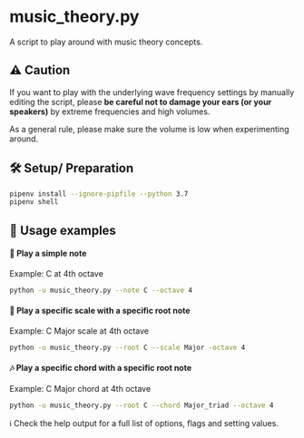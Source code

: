 # music_theory.py
A script to play around with music theory concepts.

## :warning: Caution

If you want to play with the underlying wave frequency settings by manually editing the script, please **be careful not to damage your ears (or your speakers)** by extreme frequencies and high volumes.

As a general rule, please make sure the volume is low when experimenting around.

## 🛠️ Setup/ Preparation
```bash
pipenv install --ignore-pipfile --python 3.7
pipenv shell
```

## 🚀 Usage examples
#### :musical_note: Play a simple note
Example: C at 4th octave
```bash
python -u music_theory.py --note C --octave 4
```
#### :musical_keyboard: Play a specific scale with a specific root note
Example: C Major scale at 4th octave
```bash
python -u music_theory.py --root C --scale Major -octave 4
```
#### :notes: Play a specific chord with a specific root note
Example: C Major chord at 4th octave
```bash
python -u music_theory.py --root C --chord Major_triad --octave 4
```
️:information_source: Check the help output for a full list of options, flags and setting values.
